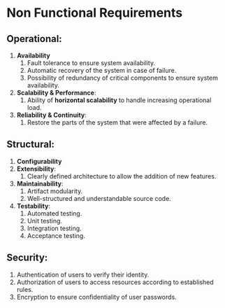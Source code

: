# Non Functional Requirements

## Operational:
1. **Availability**
   1. Fault tolerance to ensure system availability.
   2. Automatic recovery of the system in case of failure.
   3. Possibility of redundancy of critical components to ensure system availability.
2. **Scalability & Performance**:
    1. Ability of **horizontal scalability** to handle increasing operational load.
3. **Reliability & Continuity**:
   1. Restore the parts of the system that were affected by a failure. 
   
## Structural:
1. **Configurability**
2. **Extensibility**:
   1. Clearly defined architecture to allow the addition of new features.
3. **Maintainability**:
   1. Artifact modularity.
   2. Well-structured and understandable source code.
4. **Testability**:
   1. Automated testing.
   2. Unit testing.
   3. Integration testing.
   4. Acceptance testing. 
## Security:
1. Authentication of users to verify their identity.
2. Authorization of users to access resources according to established rules.
3. Encryption to ensure confidentiality of user passwords.


